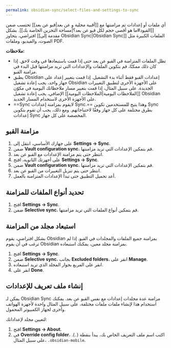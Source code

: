 ```yaml
---
permalink: obsidian-sync/select-files-and-settings-to-sync
---
```


أي ملفات أو إعدادات تم مزامنتها مع [[أقبية محلية و عن بعد|قبو عن بعد]] تحتسب ضمن [[القيود#ما هو أقصى حجم لكل قبو عن بعد؟|مساحة التخزين الخاصة بك]]. بشكل افتراضي، يتجاوز [[مقدمة إلى Obsidian Sync|Obsidian Sync]] الملفات الكبيرة مثل الصوت، والفيديو، وملفات PDF.

**ملاحظات:**

- تظل الملفات المتزامنة في القبو عن بعد حتى إذا قمت باستبعادها في وقت لاحق. إذا كان ذلك ممكنًا، قم بتكوين الملفات والإعدادات التي تريد مزامنتها قبل البدء في مزامنة القبو.
- يطبق Obsidian إعدادات القبو فقط أثناء بدء التشغيل. إذا قمت بتغيير إعداد على جهاز واحد، يجب إعادة تشغيل Obsidian على الأجهزة الأخرى لتطبيق التغييرات الجديدة. على سبيل المثال، إذا قمت بتغيير مسار ملاحظاتك اليومية في مكوّن [[الملاحظات اليومية|الملاحظات اليومية]] الإضافي، يجب إعادة تشغيل Obsidian على الأجهزة الأخرى لاستخدام المسار الجديد.
- ==Sync لايقوم بمزامنة إعدادات Sync.== وهذا يتيح للمستخدمين تكوين Sync بطرق مختلفة على كل جهاز وفقًا لاحتياجاتهم. ومع ذلك، يجب أن تقوم بتكوين إعدادات Sync المخصصة على كل جهاز.

## مزامنة القبو

1. على جهازك الأساسي، انتقل إلى **Settings → Sync**.
2. ضمن **Vault configuration sync**، قم بتمكين الإعدادات التي تريد مزامنتها.
3. انتظر حتى يتم مزامنة الإعدادات مع القبو عن بعد.
4. على أجهزتك الثانوية، افتح **Settings → Sync**.
5. ضمن **Vault configuration sync**، قم بتمكين الإعدادات التي تريد مزامنتها.
6. انتظر حتى يتم تنزيل التغييرات من القبو عن بعد.
7. أعد تحميل التطبيق حتى تبدأ الإعدادات المتزامنة بالعمل.

## تحديد أنواع الملفات للمزامنة

1. افتح **Settings → Sync**.
2. ضمن **Selective sync**، قم بتمكين أنواع الملفات التي تريد مزامنتها.

## استبعاد مجلد من المزامنة

بشكل افتراضي، يقوم Obsidian بمزامنة جميع الملفات والمجلدات في القبو. إذا لم ترغب في أن يقوم Obsidian بمزامنة مجلد معين، يمكنك استبعاده.

1. افتح **Settings → Sync**.
2. ضمن **Selective sync**، بجانب **Excluded folders**، انقر على **Manage**.
3. انقر على المربع بجوار المجلد الذي تريد استبعاده.
4. انقر على **Done**.

## إنشاء ملف تعريف للإعدادات

يمكن لـ Obsidian Sync مزامنة عدة مجلدات إعدادات مع نفس القبو عن بعد. يمكنك استخدام هذا لإنشاء ملفات ملفات مختلفة، على سبيل المثال واحدة لأجهزة الهواتف وأخرى لجهاز الكمبيوتر المحمول.

لتعيين مجلد لإعداداتك:

1. افتح **Settings → About**.
2. في **Override config folder**، اكتب اسم ملف التعريف الخاص بك، يبدأ بنقطة (`.`). على سبيل المثال، <code dir="ltr">.obsidian-mobile</code>.
